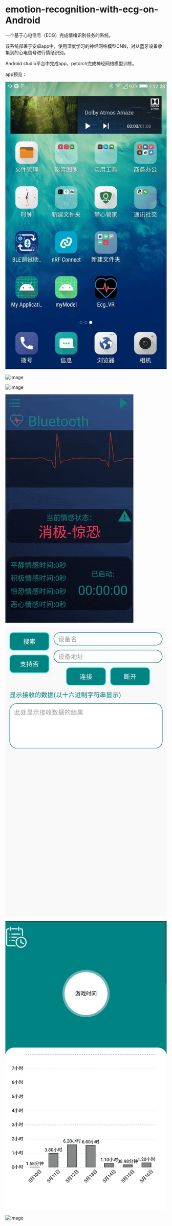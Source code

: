 # emotion-recognition-with-ecg-on-Android

一个基于心电信号（ECG）完成情绪识别任务的系统。

该系统部署于安卓app中，使用深度学习的神经网络模型CNN，对从蓝牙设备收集到的心电信号进行情绪识别。

Android studio平台中完成app，pytorch完成神经网络模型训练。

app预览：

![image](preview/login.gif#pic_center#width-full)

![image](preview/main.gif#pic_center#width-full)

![image](preview/menu.gif#pic_center#width-full)

![image](preview/warn.gif#pic_center#width-full)

![image](preview/blue.gif#pic_center#width-full)

![image](preview/history.gif#pic_center#width-full)

![image](preview/intro.gif#pic_center#width-full)


